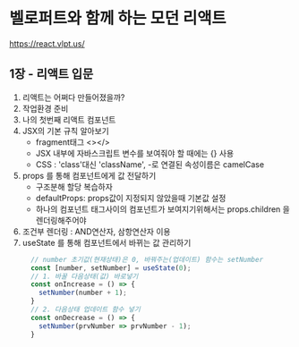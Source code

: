 # 벨로퍼트와 함께 하는 모던 리액트
https://react.vlpt.us/

## 1장 - 리액트 입문

1. 리액트는 어쩌다 만들어졌을까?
2. 작업환경 준비
3. 나의 첫번째 리액트 컴포넌트
4. JSX의 기본 규칙 알아보기
    - fragment태그 <></>
    - JSX 내부에 자바스크립트 변수를 보여줘야 할 때에는 {} 사용
    - CSS : 'class'대신 'className', -로 연결된 속성이름은 camelCase
5. props 를 통해 컴포넌트에게 값 전달하기
    - 구조분해 할당 복습하자
    - defaultProps: props값이 지정되지 않았을때 기본값 설정
    - 하나의 컴포넌트 태그사이의 컴포넌트가 보여지기위해서는 props.children 을 렌더링해주어야
6. 조건부 렌더링 : AND연산자, 삼항연산자 이용
7. useState 를 통해 컴포넌트에서 바뀌는 값 관리하기
    ```javascript
      // number 초기값(현재상태)은 0, 바꿔주는(업데이트) 함수는 setNumber
      const [number, setNumber] = useState(0);
      // 1. 바꿀 다음상태(값) 바로넣기
      const onIncrease = () => {
        setNumber(number + 1);
      }
      // 2. 다음상태 업데이트 함수 넣기
      const onDecrease = () => {
        setNumber(prvNumber => prvNumber - 1);
      }
    ```